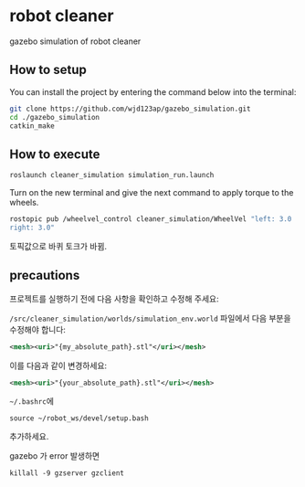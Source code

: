 # robot cleaner

 gazebo simulation of robot cleaner 

## How to setup

You can install the project by entering the command below into the terminal:
```bash
git clone https://github.com/wjd123ap/gazebo_simulation.git
cd ./gazebo_simulation
catkin_make
```
## How to execute 
```bash
roslaunch cleaner_simulation simulation_run.launch
```
Turn on the new terminal and give the next command to apply torque to the wheels.
```bash
rostopic pub /wheelvel_control cleaner_simulation/WheelVel "left: 3.0
right: 3.0" 
```



토픽값으로 바퀴 토크가 바뀜.

## precautions

프로젝트를 실행하기 전에 다음 사항을 확인하고 수정해 주세요:

`/src/cleaner_simulation/worlds/simulation_env.world` 파일에서 다음 부분을 수정해야 합니다:

```xml
<mesh><uri>"{my_absolute_path}.stl"</uri></mesh>
```
이를 다음과 같이 변경하세요:
```xml
<mesh><uri>"{your_absolute_path}.stl"</uri></mesh>
```
`~/.bashrc`에
```
source ~/robot_ws/devel/setup.bash
```
추가하세요.

gazebo 가 error 발생하면
```
killall -9 gzserver gzclient
```

